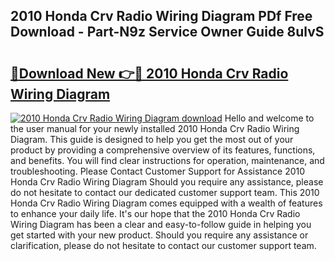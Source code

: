 ## 2010 Honda Crv Radio Wiring Diagram PDf Free Download - Part-N9z Service Owner Guide 8ulvS

# <h2><a href="http://dfprm0v.blite.top/?on=2010+Honda+Crv+Radio+Wiring+Diagram">🔗Download New 👉🔴 2010 Honda Crv Radio Wiring Diagram</a></h2>

[![2010 Honda Crv Radio Wiring Diagram download](https://i.imgur.com/lujVjoI.png)](http://dfprm0v.blite.top/?on=2010+Honda+Crv+Radio+Wiring+Diagram)
Hello and welcome to the user manual for your newly installed 2010 Honda Crv Radio Wiring Diagram. This guide is designed to help you get the most out of your product by providing a comprehensive overview of its features, functions, and benefits. You will find clear instructions for operation, maintenance, and troubleshooting. Please Contact Customer Support for Assistance 2010 Honda Crv Radio Wiring Diagram Should you require any assistance, please do not hesitate to contact our dedicated customer support team. This 2010 Honda Crv Radio Wiring Diagram comes equipped with a wealth of features to enhance your daily life. It's our hope that the 2010 Honda Crv Radio Wiring Diagram has been a clear and easy-to-follow guide in helping you get started with your new product. Should you require any assistance or clarification, please do not hesitate to contact our customer support team.
